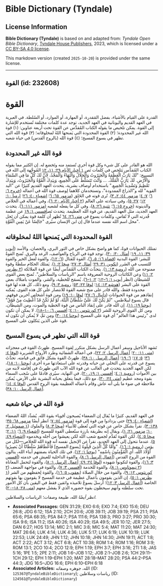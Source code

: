 # Bible Dictionary (Tyndale)

## License Information

**Bible Dictionary (Tyndale)** is based on and adapted from: _Tyndale Open Bible Dictionary_, [Tyndale House Publishers](https://tyndaleopenresources.com/), 2023, which is licensed under a [CC BY-SA 4.0 license](https://creativecommons.org/licenses/by-sa/4.0/legalcode.en).

This markdown version (created `2025-10-20`) is provided under the same license.



--------------------------------

## القوة (id: 232608)

القوة
=====

القدرة على القيام بالأشياء، بفضل المَقدرة، أو المهارة، أو الموارد، أو السُلطة. في العبرية في العهد القديم واليونانية في العهد الجديد، توجد عدة كلمات مختلفة تُستخدم للإشارة إلى القوة. يمكن تلخيص ما يقوله الكتاب المُقدَّس عن القوة تحت أربعة عناوين: (١) قوة الله غير المحدودة؛ (٢) القوة المحدودة التي يَمنحها اللهُ لمخلوقاته؛ (٣) قوة الله التي تظهر في يسوع المسيح؛ (٤) قوة الله (بالروح القدس) في حياة شعبه.

قوة الله غير المحدودة
---------------------

الله هو القادر على كل شيء وكل قوة أخرى تُستمد منه وتَخضع له. إن الكثير مما يقوله الكتاب المُقدَّس يَتلخص في كلمات نَص [١ أخبار الأيام ٢٩: ١١، ١٢](https://ref.ly/1Chr29:11-1Chr29:12) المُوجَّهة إلى الله في التسبيح: "لَكَ يَارَبُّ الْعَظَمَةُ وَالْجَبَرُوتُ وَالْجَلَالُ وَالْبَهَاءُ وَالْمَجْدُ، لِأَنَّ لَكَ كُلَّ مَا فِي السَّمَاءِ وَالْأَرْضِ. لَكَ يَارَبُّ الْمُلْكُ. ... وَأَنْتَ تَتَسَلَّطُ عَلَى الْجَمِيعِ، وَبِيَدِكَ الْقُوَّةُ وَالْجَبَرُوتُ، وَبِيَدِكَ تَعْظِيمُ وَتَشْدِيدُ الْجَمِيعِ." باستخدام أوصاف بشرية، يتحدث العهد القديم كثيرًا عن "اليد القوية" لله و"الذراع الممدودة"، وتستخدمان كلاهما لِوصف قوة الله في أعماله ([خروج ٦: ٦](https://ref.ly/Exod6:6)؛ [٧: ٤](https://ref.ly/Exod7:4)؛ [مزمور ٤٤: ٢، ٣](https://ref.ly/Ps44:2-Ps44:3)). تُرى قوته في الخَلق ([مزمور ٦٥: ٦](https://ref.ly/Ps65:6)؛ [إشعياء ٤٠: ٢٦](https://ref.ly/Isa40:26)؛ [إرميا ١٠: ١٢](https://ref.ly/Jer10:12)؛ [٢٧: ٥](https://ref.ly/Jer27:5))، وفي سيادته على العالم ([٢ أخبار الأيام ٢٠: ٦](https://ref.ly/2Chr20:6))، وفي أعماله في الخلاص والدينونة ([خروج ١٥: ٦](https://ref.ly/Exod15:6)؛ [تثنية ٢٦: ٨](https://ref.ly/Deut26:8))، وفي كل ما يفعله لشعبه ([مزمور ١١١: ٦](https://ref.ly/Ps111:6)). يتحدث العهد الجديد، مثل العهد القديم، عن قوة الله العظيمة. يتحدث نَص[أفسس ١: ١٩](https://ref.ly/Eph1:19) عن عظمة قُدرته التي لا تُقاس، وكلمات يسوع في [متى ٢٦: ٦٤](https://ref.ly/Matt26:64) تُظهر أن كلمة قوة يمكن أن تَحل محل اسم الله نفسه عندما قال إن ابن الإنسان سيُرى "جَالِسًا عَنْ يَمِينِ الْقُوَّةِ".

القوة المحدودة التي يَمنحها اللهُ لمخلوقاته
-------------------------------------------

تمتلك الحيوانات قوةً، كما هو واضح بشكل خاص في الثور البري، والحصان، والأسد ([أيوب ٣٩: ١١، ١٩](https://ref.ly/Job39:11)؛ [أمثال ٣٠: ٣٠](https://ref.ly/Prov30:30)). توجد قوة في الرياح والعواصف، الرعد والبرق. تُمنح القوةُ للبشر: القوة البدنية ([قضاة ١٦: ٥، ٦](https://ref.ly/Judg16:5-Judg16:6))، القوة للقتال ([٦: ١٢](https://ref.ly/Judg6:12))، والقوة لفعل الخير والقوة للتسبب في الضَرر ([تكوين ٣١: ٢٩](https://ref.ly/Gen31:29)؛ [أمثال ٣: ٢٧](https://ref.ly/Prov3:27)؛ [ميخا ٢: ١](https://ref.ly/Mic2:1)). يَمتلك الحكام سلطةً وقوة ممنوحة من الله ([رومية ١٣: ١](https://ref.ly/Rom13:1)). يتحدَّث الكتاب المُقدَّس أيضًا عن قوة الملائكة ([٢ بطرس ٢: ١١](https://ref.ly/2Pet2:11)) وعن الكائنات الروحية المعروفة باسم "الرياسات والسلاطين". تُمنح بعض القوى للشيطان (انظر [أيوب ١: ٦–١٢](https://ref.ly/Job1:6-Job1:12)؛ [٢: ١–٦](https://ref.ly/Job2:1-Job2:6)). يُسمَح للخطية، والشر، والموت بامتلاك بعض القوة على البشر ([هوشع ١٣: ١٤](https://ref.ly/Hos13:14)؛ [لوقا ٢٢: ٥٣](https://ref.ly/Luke22:53)؛ [رومية ٣: ٩](https://ref.ly/Rom3:9)). ومع ذلك، كل هذه لها قوة محدودة فقط، والله قادر على منح شعبه القوة للانتصار على كل هذه القوى. يُمكنه إنقاذهم من قوة الحيوانات ([دانيال ٦: ٢٧](https://ref.ly/Dan6:27)؛ [لوقا ١٠: ١٩](https://ref.ly/Luke10:19)) ومن قوة أشخاص آخرين فوقهم. قال يسوع لبيلاطس، "لَمْ يَكُنْ لَكَ عَلَيَّ سُلْطَانٌ الْبَتَّةَ، لَوْ لَمْ تَكُنْ قَدْ أُعْطِيتَ مِنْ فَوْقُ" ([يوحنا ١٩: ١١](https://ref.ly/John19:11)). إن الله قادر على إنقاذ الناس من قوة الخطية والموت، ومن الشيطان، ومن كل القوى الروحية للشر ([٢ كورنثوس ١٠: ٤](https://ref.ly/2Cor10:4)؛ [أفسس ٦: ١٠–١٨](https://ref.ly/Eph6:10-Eph6:18)). لا يمكن أن تكون لدى "رئيس هذا العالم" أي قوة على المسيح ([يوحنا ١٤: ٣٠](https://ref.ly/John14:30)) ومِن ثمَّ، لا يُمكن أن تكون له قوة على الذين يَتكلون على المسيح.

قوة الله التي تظهر في يسوع المسيح
---------------------------------

تَشهد الأناجيل وسِفر أعمال الرسل بشكل متكرر لِقوة المسيح. ظهرتْ القوة في معجزاته ([متى ١١: ٢٠](https://ref.ly/Matt11:20)؛ [أعمال الرسل ٢: ٢٢](https://ref.ly/Acts2:22))، في أعماله الشفائية وطرد الأرواح الشريرة ([لوقا ٤: ٣٦](https://ref.ly/Luke4:36)؛ [٥: ١٧](https://ref.ly/Luke5:17)؛ [٦: ١٩](https://ref.ly/Luke6:19)؛ [أعمال الرسل ١٠: ٣٨](https://ref.ly/Acts10:38)). ظهرتْ القوة بشكل فائق في قيامته. تحدَّثَ يسوع عن قدرته على التخلي عن حياته وقدرته على استعادتها مرة أخرى ([يوحنا ١٠: ١٨](https://ref.ly/John10:18))، لكن العهد الجديد يتحدث في الغالب عن قوة الله الآب التي ظهرتْ في إقامته لابنه من بين الأموات ([رومية ١: ٤](https://ref.ly/Rom1:4)؛ [أفسس ١: ١٩، ٢٠](https://ref.ly/Eph1:19-Eph1:20)). في النهاية، سيُرى قادمًا على سُحب السماء بقوة ومجد عظيم ([متى ٢٤: ٣٠](https://ref.ly/Matt24:30)). مع ذلك، فيما يتعلق بحياته البشرية على الأرض، يُمكن ملاحظة في ضوء ما يلي أنه عاش وقام بأعماله العظيمة بقوة الروح القدس ([لوقا ٤: ١٤](https://ref.ly/Luke4:14)؛ [أعمال الرسل ١٠: ٣٨](https://ref.ly/Acts10:38)).

قوة الله في حياة شعبه
---------------------

في العهد القديم، كثيرًا ما يُقال إن الضعفاء يُصبحون أقوياء بقوة الله. يُشدِّد اللهُ الضعفاء ([إشعياء ٤٠: ٢٩](https://ref.ly/Isa40:29)) حتى يزدادوا مِن قوة إلى قوة ([مزمور ٨٤: ٧](https://ref.ly/Ps84:7)؛ انظر أيضًا [مزمور ٦٨: ٣٥](https://ref.ly/Ps68:35)؛ [١٣٨: ٣](https://ref.ly/Ps138:3)). نقرأ بشكل خاص عن قوته التي تُعطى للأنبياء ([ميخا ٣: ٨](https://ref.ly/Mic3:8)) والملوك ([١ صموئيل ٢: ١٠؛](https://ref.ly/1Sam2:10) [مزمور ٢١: ١](https://ref.ly/Ps21:1))، ويقال إنه بطريقة بارزة ستُعطى القوة للمسيح ([إشعياء ٩: ٦](https://ref.ly/Isa9:6)؛ [١١: ٢](https://ref.ly/Isa11:2)؛ [ميخا ٥: ٤](https://ref.ly/Mic5:4)). لكن القوة تُقدَّم لجميع شعب الله لكي يعيشوا من أجله ويخدموه ([إشعياء ٤٩: ٥](https://ref.ly/Isa49:5)). عندما نتحول إلى العهد الجديد، نقرأ عن الإنجيل نفسه أنه قوة الله للخلاص—لكل من يؤمن ([رومية ١: ١٦](https://ref.ly/Rom1:16)). "وَأَمَّا كُلُّ الَّذِينَ قَبِلُوهُ \[يسوع المسيح] فَأَعْطَاهُمْ سُلْطَانًا أَنْ يَصِيرُوا أَوْلَادَ اللهِ، أَيِ الْمُؤْمِنُونَ بِاسْمِهِ" ([يوحنا ١: ١٢](https://ref.ly/John1:12)). في تلك الحياة بصفتهم أبناء الله، ينالون القوة من الروح القدس ([أعمال الرسل ٦: ٨](https://ref.ly/Acts6:8))، والقوة الداخلية للعيش في خدمته ([أفسس ٣: ١٦](https://ref.ly/Eph3:16))، والقوة لتكونوا شهوده ([لوقا ٢٤: ٤٩](https://ref.ly/Luke24:49); [أعمال الرسل ١: ٨](https://ref.ly/Acts1:8))، والقوة لتحمل المعاناة ([٢ تيموثاوس ١: ٨](https://ref.ly/2Tim1:8))، والقوة للخدمة ([أفسس ٣: ٧](https://ref.ly/Eph3:7))، والقوة في مواجهة الضعف ([٢ كورنثوس ١٢: ٩](https://ref.ly/2Cor12:9))، والقوة من خلال الصلاة ([يعقوب ٥: ١٦](https://ref.ly/Jas5:16))، والقوة لِحفظهم من الشر ([١ بطرس ١: ٥](https://ref.ly/1Pet1:5)). إن الذين يقومون بأعمال عظيمة في خدمة المسيح لا يقومون بها بقوتهم الخاصة ([أعمال الرسل ٣: ١٢](https://ref.ly/Acts3:12))؛ أرسلَ يسوعُ تلاميذه واثقين فقط في اليقين بأن كل الأمور تحت سلطته وأنهم سيحظون بقوة حضوره الذي لا يفشل معهم ([متى ٢٨: ١٨–٢٠](https://ref.ly/Matt28:18-Matt28:20)).

*انظر أيضًا* الله، طبيعة وصفات؛ الرياسات والسلاطين.

* **Associated Passages:** GEN 31:29; EXO 6:6; EXO 7:4; EXO 15:6; DEU 26:8; JDG 6:12; 1SA 2:10; 2CH 20:6; JOB 39:11; JOB 39:19; PSA 21:1; PSA 65:6; PSA 68:35; PSA 84:7; PSA 111:6; PSA 138:3; PRO 3:27; PRO 30:30; ISA 9:6; ISA 11:2; ISA 40:26; ISA 40:29; ISA 49:5; JER 10:12; JER 27:5; DAN 6:27; HOS 13:14; MIC 2:1; MIC 3:8; MIC 5:4; MAT 11:20; MAT 24:30; MAT 26:64; LUK 4:14; LUK 4:36; LUK 5:17; LUK 6:19; LUK 10:19; LUK 22:53; LUK 24:49; JHN 1:12; JHN 10:18; JHN 14:30; JHN 19:11; ACT 1:8; ACT 2:22; ACT 3:12; ACT 6:8; ACT 10:38; ROM 1:4; ROM 1:16; ROM 3:9; ROM 13:1; 2CO 10:4; 2CO 12:9; EPH 1:19; EPH 3:7; EPH 3:16; 2TI 1:8; JAS 5:16; 1PE 1:5; 2PE 2:11; JOB 1:6–JOB 1:12; JOB 2:1–JOB 2:6; 1CH 29:11–1CH 29:12; EPH 1:19–EPH 1:20; MAT 28:18–MAT 28:20; PSA 44:2–PSA 44:3; JDG 16:5–JDG 16:6; EPH 6:10–EPH 6:18
* **Associated Articles:** الله، جوهره وصفاته (ID: `125367@TyndaleBibleDictionary`); رياسات وسلاطين (ID: `124561@TyndaleBibleDictionary`)

